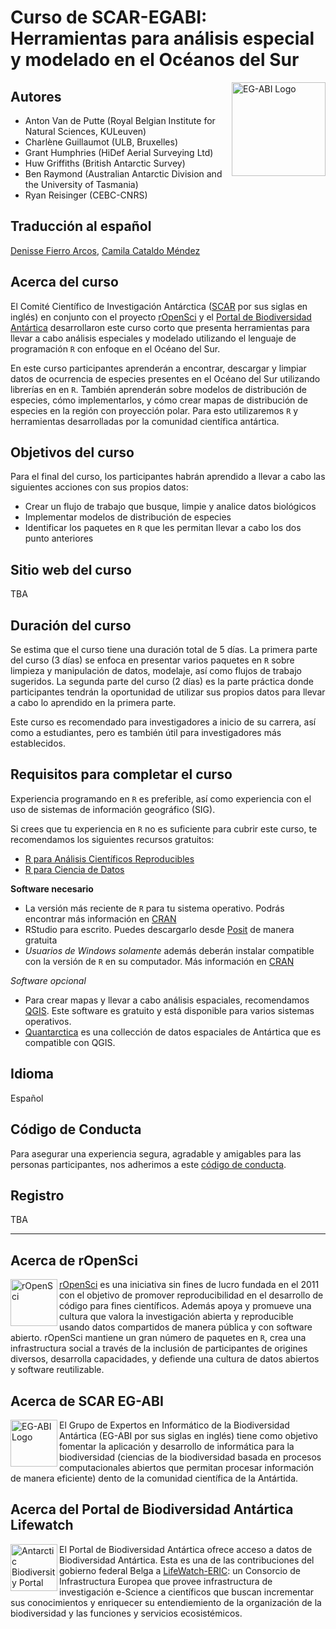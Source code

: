 # Curso de SCAR-EGABI: Herramientas para análisis especial y modelado en el Océanos del Sur

<img src="/images/EGABI_logo.svg" alt="EG-ABI Logo" title="EG-ABI Logo" width="150"  align="right"/>

## Autores
  
- Anton Van de Putte (Royal Belgian Institute for Natural Sciences, KULeuven)  
- Charlène Guillaumot (ULB, Bruxelles)  
- Grant Humphries (HiDef Aerial Surveying Ltd)  
- Huw Griffiths (British Antarctic Survey)  
- Ben Raymond (Australian Antarctic Division and the University of Tasmania)  
- Ryan Reisinger (CEBC-CNRS)   

## Traducción al español
  
[Denisse Fierro Arcos](https://github.com/lidefi87/), [Camila Cataldo Méndez](https://github.com/CCataldoM)
  
## Acerca del curso

El Comité Científico de Investigación Antárctica ([SCAR](www.scar.org) por sus siglas en inglés) en conjunto con el proyecto [rOpenSci](https://ropensci.org/) y el [Portal de Biodiversidad Antártica](www.biodiversity.aq) desarrollaron este curso corto que presenta herramientas para llevar a cabo análisis especiales y modelado utilizando el lenguaje de programación `R` con enfoque en el Océano del Sur.  

En este curso participantes aprenderán a encontrar, descargar y limpiar datos de ocurrencia de especies presentes en el Océano del Sur utilizando librerías en en `R`. También aprenderán sobre modelos de distribución de especies, cómo implementarlos, y cómo crear mapas de distribución de especies en la región con proyección polar. Para esto utilizaremos `R` y herramientas desarrolladas por la comunidad científica antártica. 
  
## Objetivos del curso

Para el final del curso, los participantes habrán aprendido a llevar a cabo las siguientes acciones con sus propios datos:  
  
- Crear un flujo de trabajo que busque, limpie y analice datos biológicos
- Implementar modelos de distribución de especies
- Identificar los paquetes en `R` que les permitan llevar a cabo los dos punto anteriores
  
## Sitio web del curso

TBA

## Duración del curso

Se estima que el curso tiene una duración total de 5 días. La primera parte del curso (3 días) se enfoca en presentar varios paquetes en `R` sobre limpieza y manipulación de datos, modelaje, así como flujos de trabajo sugeridos. La segunda parte del curso (2 días) es la parte práctica donde participantes tendrán la oportunidad de utilizar sus propios datos para llevar a cabo lo aprendido en la primera parte.  
  
Este curso es recomendado para investigadores a inicio de su carrera, así como a estudiantes, pero es también útil para investigadores más establecidos.  
  
## Requisitos para completar el curso

Experiencia programando en `R` es preferible, así como experiencia con el uso de sistemas de información geográfico (SIG).  
  
Si crees que tu experiencia en `R` no es suficiente para cubrir este curso, te recomendamos los siguientes recursos gratuitos:  
- [R para Análisis Científicos Reproducibles](https://swcarpentry.github.io/r-novice-gapminder-es/)
- [R para Ciencia de Datos](https://es.r4ds.hadley.nz/)
  
**Software necesario**  
- La versión más reciente de `R` para tu sistema operativo. Podrás encontrar más información en [CRAN](https://cran.r-project.org)  
- RStudio para escrito. Puedes descargarlo desde [Posit](https://posit.co/download/rstudio-desktop/) de manera gratuita
- *Usuarios de Windows solamente* además deberán instalar compatible con la versión de `R` en su computador. Más información en [CRAN](https://cran.r-project.org/bin/windows/Rtools/)  
  
*Software opcional*  
- Para crear mapas y llevar a cabo análisis espaciales, recomendamos [QGIS](https://www.qgis.org/en/site/forusers/download.html). Este software es gratuito y está disponible para varios sistemas operativos.   
- [Quantarctica](https://www.npolar.no/quantarctica/) es una collección de datos espaciales de Antártica que es compatible con QGIS.  
  
## Idioma
  
Español  
  
## Código de Conducta

Para asegurar una experiencia segura, agradable y amigables para las personas participantes, nos adherimos a este [código de conducta](coc.md).  
  
## Registro
   
TBA
  
----

## Acerca de rOpenSci
  
<img src="/images/icon_short_color.svg" alt="rOpenSci" title="rOpenSci Logo" width="75"  align="left"/>
  
[rOpenSci](https://ropensci.org/) es una iniciativa sin fines de lucro fundada en el 2011 con el objetivo de promover reproducibilidad en el desarrollo de código para fines científicos. Además apoya y promueve una cultura que valora la investigación abierta y reproducible usando datos compartidos de manera pública y con software abierto. rOpenSci mantiene un gran número de paquetes en `R`, crea una infrastructura social a través de la inclusión de participantes de origines diversos, desarrolla capacidades, y defiende una cultura de datos abiertos y software reutilizable.  
  
## Acerca de SCAR EG-ABI
  
<img src="/images/EGABI_logo.svg" alt="EG-ABI Logo" title="EG-ABI Logo" width="75"  align="left"/>
  
El Grupo de Expertos en Informático de la Biodiversidad Antártica (EG-ABI por sus siglas en inglés) tiene como objetivo fomentar la aplicación y desarrollo de informática para la biodiversidad (ciencias de la biodiversidad basada en procesos computacionales abiertos que permitan procesar información de manera eficiente) dento de la comunidad científica de la Antártida.  
  
## Acerca del Portal de Biodiversidad Antártica Lifewatch

<img src="/images/AntaBIF_Logo.jpg" alt="Antarctic Biodiversity Portal" title="Antarctic Biodiversity Portal" width="75"  align="left"/>

El Portal de Biodiversidad Antártica ofrece acceso a datos de Biodiversidad Antártica. Esta es una de las contribuciones del gobierno federal Belga a [LifeWatch-ERIC](https://www.lifewatch.eu/): un Consorcio de Infrastructura Europea que provee infrastructura de investigación e-Science a científicos que buscan incrementar sus conocimientos y enriquecer su entendiemiento de la organización de la biodiversidad y las funciones y servicios ecosistémicos.  
  
